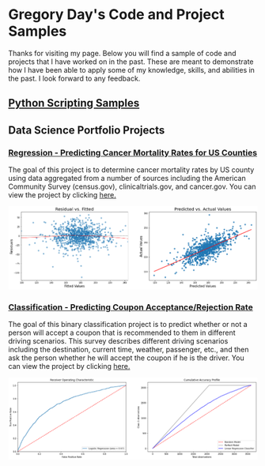 # Gregory Day's Code and Project Samples
Thanks for visiting my page.  Below you will find a sample of code and projects that I have worked on in the past. These are meant to demonstrate how I have been able to apply some of my knowledge, skills, and abilities in the past.  I look forward to any feedback.

## [Python Scripting Samples](https://github.com/uscgregory/python/blob/main/README.md)

## Data Science Portfolio Projects
### [Regression - Predicting Cancer Mortality Rates for US Counties](https://github.com/uscgregory/Regression/blob/main/README.md)

The goal of this project is to determine cancer mortality rates by US county using data aggregated from a number of sources including the American Community Survey (census.gov), clinicaltrials.gov, and cancer.gov.  You can view the project by clicking [here.](https://github.com/uscgregory/Regression/blob/main/README.md)


![Regression Charts](/assets/Regression.png)


###  [Classification - Predicting Coupon Acceptance/Rejection Rate](https://github.com/uscgregory/Classification/blob/main/README.md)

The goal of this binary classification project is to predict whether or not a person will accept a coupon that is recommended to them in different driving scenarios.  This survey describes different driving scenarios including the destination, current time, weather, passenger, etc., and then ask the person whether he will accept the coupon if he is the driver.  You can view the project by clicking [here.](https://github.com/uscgregory/Classification/blob/main/README.md)


![classifcation Charts](/assets/Classification.png)
